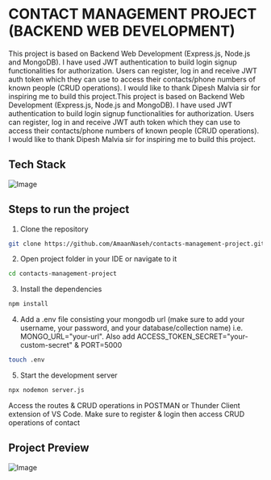 # CONTACT MANAGEMENT PROJECT (BACKEND WEB DEVELOPMENT)

This project is based on Backend Web Development (Express.js, Node.js and MongoDB). I have used JWT authentication to build login signup functionalities for authorization. Users can register, log in and receive JWT auth token which they can use to access their contacts/phone numbers of known people (CRUD operations). I would like to thank Dipesh Malvia sir for inspiring me to build this project.This project is based on Backend Web Development (Express.js, Node.js and MongoDB). I have used JWT authentication to build login signup functionalities for authorization. Users can register, log in and receive JWT auth token which they can use to access their contacts/phone numbers of known people (CRUD operations). I would like to thank Dipesh Malvia sir for inspiring me to build this project.

## Tech Stack

![Image](https://github.com/user-attachments/assets/366ed64e-6dae-48bd-ba5f-1a98af681917)

## Steps to run the project

1. Clone the repository

```bash
git clone https://github.com/AmaanNaseh/contacts-management-project.git
```

2. Open project folder in your IDE or navigate to it

```bash
cd contacts-management-project
```

3. Install the dependencies

```bash
npm install
```

4. Add a .env file consisting your mongodb url (make sure to add your username, your password, and your database/collection name) i.e. MONGO_URL="your-url". Also add ACCESS_TOKEN_SECRET="your-custom-secret" & PORT=5000

```bash
touch .env
```

5. Start the development server

```bash
npx nodemon server.js
```

Access the routes & CRUD operations in POSTMAN or Thunder Client extension of VS Code. Make sure to register & login then access CRUD operations of contact

## Project Preview

![Image](https://github.com/user-attachments/assets/a88bf536-b9f7-408f-aa51-4d514f367b89)
